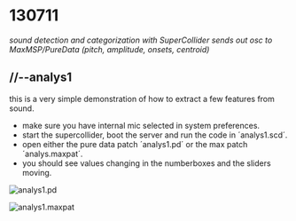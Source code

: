 130711
======

_sound detection and categorization with SuperCollider sends out osc to MaxMSP/PureData (pitch, amplitude, onsets, centroid)_

//--analys1
-----------
this is a very simple demonstration of how to extract a few features from sound.

* make sure you have internal mic selected in system preferences.
* start the supercollider, boot the server and run the code in ´analys1.scd´.
* open either the pure data patch ´analys1.pd´ or the max patch ´analys.maxpat´.
* you should see values changing in the numberboxes and the sliders moving.

![analys1.pd](https://raw.github.com/redFrik/udk09-Bits_and_Pieces/master/udk130711/analys1.pd.png)

![analys1.maxpat](https://raw.github.com/redFrik/udk09-Bits_and_Pieces/master/udk130711/analys1.maxpat.png)